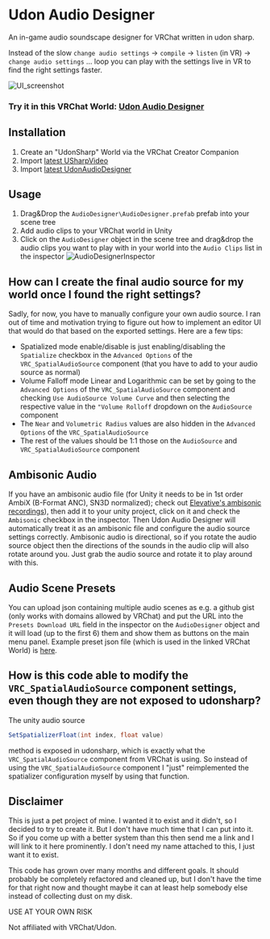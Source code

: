 # Udon Audio Designer
An in-game audio soundscape designer for VRChat written in udon sharp.

Instead of the slow `change audio settings` -> `compile` -> `listen` (in VR) -> `change audio settings` ... loop you can play with the settings live in VR to find the right settings faster.

![UI_screenshot](https://github.com/parameter-pollution/UdonAudioDesigner/assets/4985522/dc99d85a-29f0-4a85-9129-36d1aa02d445)

### Try it in this VRChat World: [Udon Audio Designer](https://vrchat.com/home/world/wrld_2255fddb-ab92-4d3c-8b75-265d588f3130/)

## Installation
1. Create an "UdonSharp" World via the VRChat Creator Companion
2. Import [latest USharpVideo](https://github.com/MerlinVR/USharpVideo/releases)
3. Import [latest UdonAudioDesigner](https://github.com/parameter-pollution/UdonAudioDesigner/releases)

## Usage
1. Drag&Drop the `AudioDesigner\AudioDesigner.prefab` prefab into your scene tree
1. Add audio clips to your VRChat world in Unity
2. Click on the `AudioDesigner` object in the scene tree and drag&drop the audio clips you want to play with in your world into the `Audio Clips` list in the inspector
![AudioDesignerInspector](https://github.com/parameter-pollution/UdonAudioDesigner/assets/4985522/cd9c6d5f-98d1-4e46-8ef6-a1606741413c)

## How can I create the final audio source for my world once I found the right settings?
Sadly, for now, you have to manually configure your own audio source. I ran out of time and motivation trying to figure out how to implement an editor UI that would do that based on the exported settings.
Here are a few tips:
- Spatialized mode enable/disable is just enabling/disabling the `Spatialize` checkbox in the `Advanced Options` of the `VRC_SpatialAudioSource` component (that you have to add to your audio source as normal)
- Volume Falloff mode Linear and Logarithmic can be set by going to the `Advanced Options` of the `VRC_SpatialAudioSource` component and checking `Use AudioSource Volume Curve` and then selecting the respective value in the `"Volume Rolloff` dropdown on the `AudioSource` component
- The `Near` and `Volumetric Radius` values are also hidden in the `Advanced Options` of the `VRC_SpatialAudioSource`
- The rest of the values should be 1:1 those on the `AudioSource` and `VRC_SpatialAudioSource` component

## Ambisonic Audio
If you have an ambisonic audio file (for Unity it needs to be in 1st order AmbiX (B-Format ANC), SN3D normalized); check out [Elevative's ambisonic recordings](https://www.patreon.com/posts/example-audio-53930477)), then add it to your unity project, click on it and check the `Ambisonic` checkbox in the inspector.
Then Udon Audio Designer will automatically treat it as an ambisonic file and configure the audio source settings correctly.
Ambisonic audio is directional, so if you rotate the audio source object then the directions of the sounds in the audio clip will also rotate around you.
Just grab the audio source and rotate it to play around with this.

## Audio Scene Presets
You can upload json containing multiple audio scenes as e.g. a github gist (only works with domains allowed by VRChat) and put the URL into the `Presets Download URL` field in the inspector on the `AudioDesigner` object and it will load (up to the first 6) them and show them as buttons on the main menu panel.
Example preset json file (which is used in the linked VRChat World) is [here](https://gist.githubusercontent.com/parameter-pollution/f0f14b73f7f99f7460b5aa1b85332e53/raw/gistfile1.txt).

## How is this code able to modify the `VRC_SpatialAudioSource` component settings, even though they are not exposed to udonsharp?
The unity audio source
```csharp
SetSpatializerFloat(int index, float value)
```
method is exposed in udonsharp, which is exactly what the `VRC_SpatialAudioSource` component from VRChat is using.
So instead of using the `VRC_SpatialAudioSource` component I "just" reimplemented the spatializer configuration myself by using that function.

## Disclaimer
This is just a pet project of mine. I wanted it to exist and it didn't, so I decided to try to create it. But I don't have much time that I can put into it. So if you come up with a better system than this then send me a link and I will link to it here prominently. I don't need my name attached to this, I just want it to exist.

This code has grown over many months and different goals. It should probably be completely refactored and cleaned up, but I don't have the time for that right now and thought maybe it can at least help somebody else instead of collecting dust on my disk.

USE AT YOUR OWN RISK

Not affiliated with VRChat/Udon.
